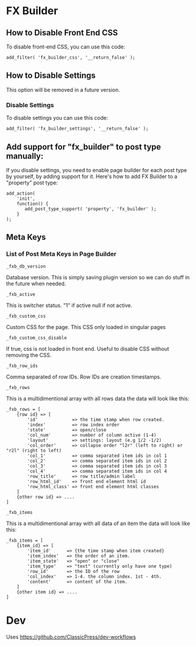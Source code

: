 # FX Builder

## How to Disable Front End CSS

To disable front-end CSS, you can use this code:

```
add_filter( 'fx_builder_css', '__return_false' );
```

## How to Disable Settings

This option will be removed in a future version.

### Disable Settings

To disable settings you can use this code:

```
add_filter( 'fx_builder_settings', '__return_false' );
```

## Add support for "fx_builder" to post type manually:

If you disable settings, you need to enable page builder for each post type by yourself, by adding support for it. Here's how to add FX Builder to a "property" post type:

```
add_action(
    'init',
    function() {
       add_post_type_support( 'property', 'fx_builder' );
    }
);
```

## Meta Keys

### List of Post Meta Keys in Page Builder

`_fxb_db_version`

Database version. This is simply saving plugin version so we can do stuff in the future when needed.

`_fxb_active`

This is switcher status. "1" if active null if not active.

`_fxb_custom_css`

Custom CSS for the page. This CSS only loaded in singular pages

`_fxb_custom_css_disable`

If true, css is not loaded in front end. Useful to disable CSS without removing the CSS.

`_fxb_row_ids`

Comma separated of row IDs. Row IDs are creation timestamps.

`_fxb_rows`

This is a multidimentional array with all rows data the data will look like this:

```
_fxb_rows = [
	{row id} => [
		'id'             => the time stamp when row created.
		'index'          => row index order
		'state'          => open/close
		'col_num'        => number of column active (1-4)
		'layout'         => settings: layout (e.g 1/2 -1/2)
		'col_order'      => collapse order "l2r" (left to right) or "r2l" (right to left)
		'col_1'          => comma separated item ids in col 1
		'col_2'          => comma separated item ids in col 2
		'col_3'          => comma separated item ids in col 3
		'col_4'          => comma separated item ids in col 4
		'row_title'      => row title/admin label
		'row_html_id'    => front end element html id
		'row_html_class' => front end element html classes
    ]
	{other row id} => ....
]
```

`_fxb_items`

This is a multidimentional array with all data of an item the data will look like this:

```
_fxb_items = [
	{item_id} => [
		'item_id'      => {the time stamp when item created}
		'item_index'   => the order of an item.
		'item_state'   => "open" or "close"
		'item_type'    => "text" (currently only have one type)
		'row_id'       => the ID of the row
		'col_index'    => 1-4. the column index. 1st - 4th.
		'content'      => content of the item.
    ]
	{other item id} => ....
]
```

# Dev

Uses https://github.com/ClassicPress/dev-workflows
